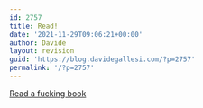 ```yaml
---
id: 2757
title: Read!
date: '2021-11-29T09:06:21+00:00'
author: Davide
layout: revision
guid: 'https://blog.davidegallesi.com/?p=2757'
permalink: '/?p=2757'
---
```


[Read a fucking book](https://austinkleon.com/2019/01/22/if-you-want-to-be-a-writer-you-have-to-be-a-reader-first/)